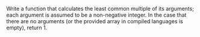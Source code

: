 Write a function that calculates the least common multiple of its arguments; each argument is assumed to be a non-negative integer. In the case that there are no arguments (or the provided array in compiled languages is empty), return 1.